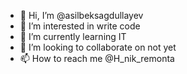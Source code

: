 - 👋 Hi, I’m @asilbeksagdullayev
- 👀 I’m interested in write code
- 🌱 I’m currently learning IT
- 💞️ I’m looking to collaborate on not yet
- 📫 How to reach me @H_nik_remonta

<!---
asilbeksagdullayev/asilbeksagdullayev is a ✨ special ✨ repository because its `README.md` (this file) appears on your GitHub profile.
You can click the Preview link to take a look at your changes.
--->
